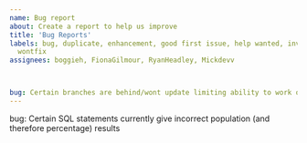 ```yaml
---
name: Bug report
about: Create a report to help us improve
title: 'Bug Reports'
labels: bug, duplicate, enhancement, good first issue, help wanted, invalid, question,
  wontfix
assignees: boggieh, FionaGilmour, RyanHeadley, Mickdevv



bug: Certain branches are behind/wont update limiting ability to work on different branches for different features.
---
```

bug: Certain SQL statements currently give incorrect population (and therefore percentage) results

